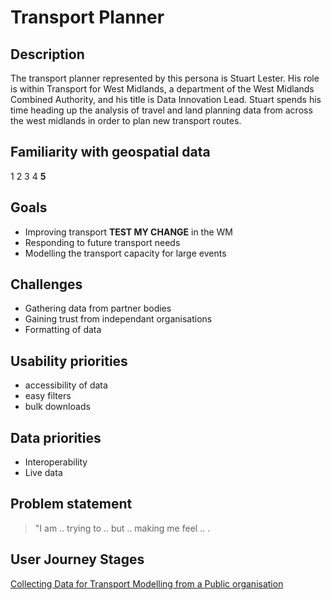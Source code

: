# Transport Planner

## Description

The transport planner represented by this persona is Stuart Lester. His role is within Transport for West Midlands, a department of the West Midlands Combined Authority, and his title is Data Innovation Lead. Stuart spends his time heading up the analysis of travel and land planning data from across the west midlands in order to plan new transport routes.

## Familiarity with geospatial data 

1   2   3   4   <b>5</b>  

## Goals

- Improving transport <b>TEST MY CHANGE</b> in the WM
- Responding to future transport needs
- Modelling the transport capacity for large events

## Challenges

- Gathering data from partner bodies
- Gaining trust from independant organisations
- Formatting of data

## Usability priorities

- accessibility of data
- easy filters
- bulk downloads

## Data priorities

- Interoperability
- Live data

## Problem statement

>"I am .. trying to .. but .. making me feel .. .

## User Journey Stages

[Collecting Data for Transport Modelling from a Public organisation](main-content/userstories/wmus1.md)
